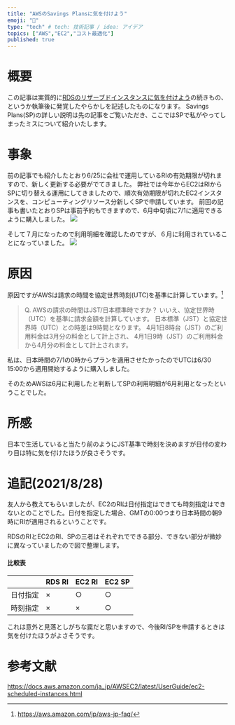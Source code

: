 ```yaml
---
title: "AWSのSavings Plansに気を付けよう"
emoji: "🐁"
type: "tech" # tech: 技術記事 / idea: アイデア
topics: ["AWS","EC2","コスト最適化"]
published: true
---
```

# 概要
この記事は実質的に[RDSのリザーブドインスタンスに気を付けよう](https://zenn.dev/yuta28/articles/rds-attention)の続きもの、というか執筆後に発覚したやらかしを記述したものになります。
Savings Plans(SP)の詳しい説明は先の記事をご覧いただき、ここではSPで私がやってしまったミスについて紹介いたします。

# 事象
前の記事でも紹介したとおり6/25に会社で運用しているRIの有効期限が切れますので、新しく更新する必要がでてきました。
弊社では今年からEC2はRIからSPに切り替える運用にしてきましたので、順次有効期限が切れたEC2インスタンスを、コンピューティングリソース分新しくSPで申請しています。
前回の記事も書いたとおりSPは事前予約もできますので、6月中旬頃に7/1に適用できるように購入しました。
![](https://storage.googleapis.com/zenn-user-upload/8164da74ee389aaa8bd9e4ec.png)

そして７月になったので利用明細を確認したのですが、６月に利用されていることになっていました。
![](https://storage.googleapis.com/zenn-user-upload/67af7b07bb814aea2371e6b6.png)

# 原因
原因ですがAWSは請求の時間を協定世界時刻(UTC)を基準に計算しています。[^1]
> Q. AWSの請求の時間はJST/日本標準時ですか？
> いいえ、協定世界時（UTC）を基準に請求金額を計算しています。
> 日本標準（JST）と協定世界時（UTC）との時差は9時間となります。
> 4月1日8時台（JST）のご利用料金は3月分の料金として計上され、
> 4月1日9時（JST）のご利用料金から4月分の料金として計上されます。

[^1]: https://aws.amazon.com/jp/aws-jp-faq/

私は、日本時間の7/1の0時からプランを適用させたかったのでUTCは6/30 15:00から適用開始するように購入しました。

そのためAWSは6月に利用したと判断してSPの利用明細が6月利用となったということでした。

# 所感
日本で生活していると当たり前のようにJST基準で時刻を決めますが日付の変わり目は特に気を付けたほうが良さそうです。

# 追記(2021/8/28)
友人から教えてもらいましたが、EC2のRIは日付指定はできても時刻指定はできないとのことでした。日付を指定した場合、GMTの0:00つまり日本時間の朝9時にRIが適用されるということです。

RDSのRIとEC2のRI、SPの三者はそれぞれでできる部分、できない部分が微妙に異なっていましたので図で整理します。

#### 比較表

| | RDS RI | EC2 RI | EC2 SP |
| --| -- |  -- | --|
| 日付指定 | × | ○ | ○ |
| 時刻指定 | × | × | ○|

これは意外と見落としがちな罠だと思いますので、今後RI/SPを申請するときは気を付けたほうがよさそうです。
# 参考文献
https://docs.aws.amazon.com/ja_jp/AWSEC2/latest/UserGuide/ec2-scheduled-instances.html
